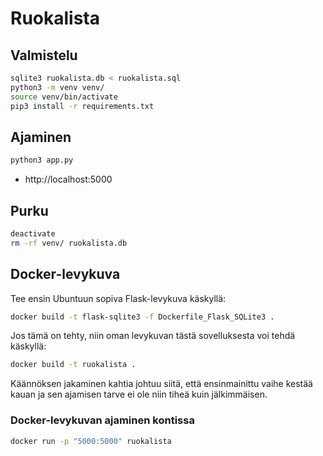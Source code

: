 # Ruokalista

## Valmistelu

```bash
sqlite3 ruokalista.db < ruokalista.sql
python3 -m venv venv/
source venv/bin/activate
pip3 install -r requirements.txt
```
## Ajaminen

```bash
python3 app.py
```

* http://localhost:5000

## Purku

```bash
deactivate
rm -rf venv/ ruokalista.db
```

## Docker-levykuva

Tee ensin Ubuntuun sopiva Flask-levykuva käskyllä:

```bash
docker build -t flask-sqlite3 -f Dockerfile_Flask_SQLite3 .
```

Jos tämä on tehty, niin oman levykuvan tästä sovelluksesta voi tehdä käskyllä:

```bash
docker build -t ruokalista .
```

Käännöksen jakaminen kahtia johtuu siitä, että ensinmainittu vaihe kestää kauan
ja sen ajamisen tarve ei ole niin tiheä kuin jälkimmäisen.

### Docker-levykuvan ajaminen kontissa

```bash
docker run -p "5000:5000" ruokalista
```